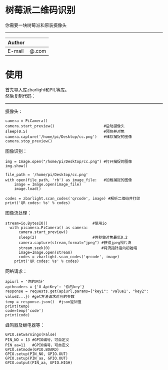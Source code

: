树莓派二维码识别
===========================
你需要一块树莓派和原装摄像头
****
|Author||
|---|---
|E-mail|@.com


使用
===============================
首先导入库zbarlight和PIL等库。<br>
然后复制代码：
***
摄像头：
```
camera = PiCamera()
camera.start_preview()                      #启动摄像头
sleep(0.5)                                  #预热并对焦
camera.capture('/home/pi/Desktop/cc.png')   #储存捕捉的图像
camera.stop_preview()
```
图像识别：
```
img = Image.open("/home/pi/Desktop/cc.png") #打开捕捉的图像
img.show()                                 

file_path = '/home/pi/Desktop/cc.png'
with open(file_path, 'rb') as image_file:   #加载捕捉的图像
    image = Image.open(image_file)
    image.load()

codes = zbarlight.scan_codes('qrcode', image) #解析二维码并打印
print('QR codes: %s' % codes)
```
图像流处理：
```
stream=io.BytesIO()                    #使用io
  with picamera.PiCamera() as camera:
      camera.start_preview()
      sleep(2)                         #两秒做对焦最低0.2
      camera.capture(stream,format="jpeg") #获得jpeg照片流
      stream.seek(0)                       #将流指针指向初始端           
      image=Image.open(stream)             
      codes = zbarlight.scan_codes('qrcode', image)
    print('QR codes: %s' % codes)
```
网络请求：
```
apiurl = '你的网址'
apiheaders = {'U-ApiKey': '你的key'}
response = requests.get(apiurl,params={"key1": 'value1', "key2": value2...}) #get方法请求对应的参数  
temp = response.json()  #json返回值  
print(temp)
code=temp['code']
print(code)
```
蜂鸣器及继电器等：
```
GPIO.setwarnings(False)  
PIN_NO = 13 #GPIO编号，可自定义  
PIN_aa=11   #GPIO编号，可自定义
GPIO.setmode(GPIO.BOARD)  
GPIO.setup(PIN_NO, GPIO.OUT)  
GPIO.setup(PIN_aa, GPIO.OUT)
GPIO.output(PIN_aa, GPIO.HIGH)
```

